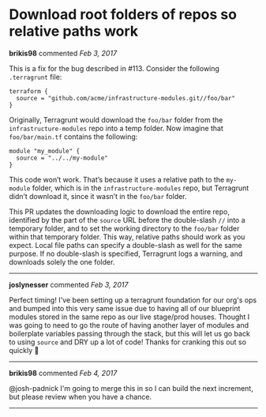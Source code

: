 # Download root folders of repos so relative paths work

**brikis98** commented *Feb 3, 2017*

This is a fix for the bug described in #113. Consider the following `.terragrunt` file:

```hcl
terraform {
  source = "github.com/acme/infrastructure-modules.git//foo/bar"
}
```

Originally, Terragrunt would download the `foo/bar` folder from the `infrastructure-modules` repo into a temp folder. Now imagine that `foo/bar/main.tf` contains the following:

```hcl
module "my_module" {
  source = "../../my-module"
}
```

This code won’t work. That’s because it uses a relative path to the `my-module` folder, which is in the `infrastructure-modules` repo, but Terragrunt didn’t download it, since it wasn’t in the `foo/bar` folder.

This PR updates the downloading logic to download the entire repo, identified by the part of the `source` URL before the double-slash `//` into a temporary folder, and to set the working directory to the `foo/bar` folder within that temporary folder. This way, relative paths should work as you expect. Local file paths can specify a double-slash as well for the same purpose. If no double-slash is specified, Terragrunt logs a warning, and downloads solely the one folder.
<br />
***


**joslynesser** commented *Feb 3, 2017*

Perfect timing! I've been setting up a terragrunt foundation for our org's ops and bumped into this very same issue due to having all of our blueprint modules stored in the same repo as our live stage/prod houses. Thought I was going to need to go the route of having another layer of modules and boilerplate variables passing through the stack, but this will let us go back to using `source` and DRY up a lot of code! Thanks for cranking this out so quickly 🍺 
***

**brikis98** commented *Feb 4, 2017*

@josh-padnick I'm going to merge this in so I can build the next increment, but please review when you have a chance.
***

